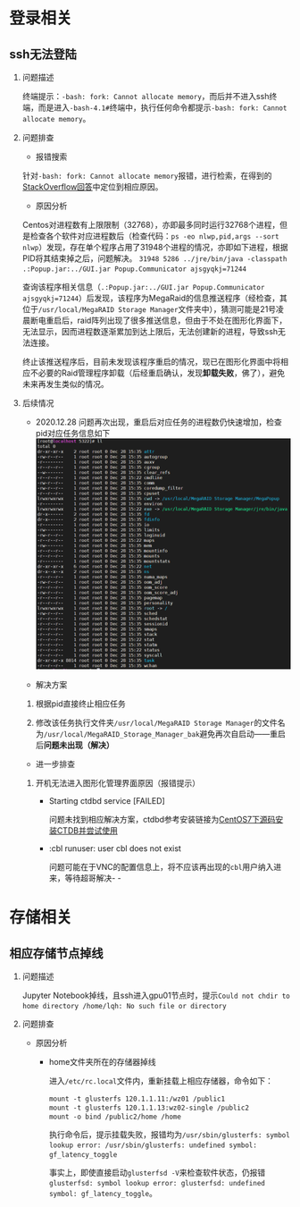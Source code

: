 # 登录相关

## ssh无法登陆

1. 问题描述

    终端提示：`-bash: fork: Cannot allocate memory`，而后并不进入ssh终端，而是进入`-bash-4.1#`终端中，执行任何命令都提示`-bash: fork: Cannot allocate memory`。

2. 问题排查

    * 报错搜索

    针对`-bash: fork: Cannot allocate memory`报错，进行检索，在得到的[StackOverflow回答](https://stackoverflow.com/questions/43652021/bash-fork-cannot-allocate-memory)中定位到相应原因。

    * 原因分析

    Centos对进程数有上限限制（32768），亦即最多同时运行32768个进程，但是检查各个软件对应进程数后（检查代码：`ps -eo nlwp,pid,args --sort nlwp`）发现，存在单个程序占用了31948个进程的情况，亦即如下进程，根据PID将其结束掉之后，问题解决。
    `31948 5286 ../jre/bin/java -classpath .:Popup.jar:../GUI.jar Popup.Communicator ajsgyqkj=71244`

    查询该程序相关信息（`.:Popup.jar:../GUI.jar Popup.Communicator ajsgyqkj=71244`）后发现，该程序为MegaRaid的信息推送程序（经检查，其位于`/usr/local/MegaRAID Storage Manager`文件夹中），猜测可能是21号凌晨断电重启后，raid阵列出现了很多推送信息，但由于不处在图形化界面下，无法显示，因而进程数逐渐累加到达上限后，无法创建新的进程，导致ssh无法连接。

    终止该推送程序后，目前未发现该程序重启的情况，现已在图形化界面中将相应不必要的Raid管理程序卸载（后经重启确认，发现**卸载失败**，佛了），避免未来再发生类似的情况。

3. 后续情况

    * 2020.12.28 问题再次出现，重启后对应任务的进程数仍快速增加，检查pid对应任务信息如下
    ![报错图片](MegaRAID_popup.png)

    * 解决方案

    1. 根据pid直接终止相应任务

    2. 修改该任务执行文件夹`/usr/local/MegaRAID Storage Manager`的文件名为`/usr/local/MegaRAID_Storage_Manager_bak`避免再次自启动——重启后**问题未出现（解决）**

    * 进一步排查

    1. 开机无法进入图形化管理界面原因（报错提示）

        * Starting ctdbd service \[FAILED\]

            问题未找到相应解决方案，ctdbd参考安装链接为[CentOS7下源码安装CTDB并尝试使用](https://blog.csdn.net/dandanfengyun/article/details/104971908)

        * :cbl runuser: user cbl does not exist

            问题可能在于VNC的配置信息上，将不应该再出现的`cbl`用户纳入进来，等待超哥解决- -

# 存储相关

## 相应存储节点掉线

1. 问题描述

    Jupyter Notebook掉线，且ssh进入gpu01节点时，提示`Could not chdir to home directory /home/lqh: No such file or directory`

2. 问题排查

    * 原因分析

        * home文件夹所在的存储器掉线

            进入`/etc/rc.local`文件内，重新挂载上相应存储器，命令如下：

            ```
            mount -t glusterfs 120.1.1.11:/wz01 /public1
            mount -t glusterfs 120.1.1.13:wz02-single /public2
            mount -o bind /public2/home /home
            ```

            执行命令后，提示挂载失败，报错均为`/usr/sbin/glusterfs: symbol lookup error: /usr/sbin/glusterfs: undefined symbol: gf_latency_toggle`

            事实上，即使直接启动`glusterfsd -V`来检查软件状态，仍报错`glusterfsd: symbol lookup error: glusterfsd: undefined symbol: gf_latency_toggle`。
            
